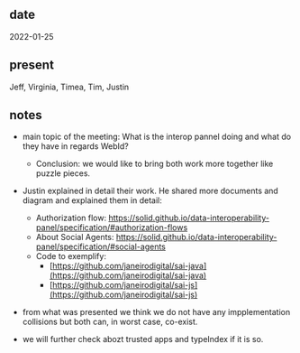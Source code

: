 ## date                                                                      
  2022-01-25                                                                
                                                                             
## present                                                                   
  Jeff, Virginia, Timea, Tim, Justin                                                      
                                                                             
## notes
 * main topic of the meeting: What is the interop pannel doing and what do they have in regards WebId?
    * Conclusion: we would like to bring both work more together like puzzle pieces. 

* Justin explained in detail their work. He shared more documents and diagram and explained them in detail:
  * Authorization flow: https://solid.github.io/data-interoperability-panel/specification/#authorization-flows
  * About Social Agents: https://solid.github.io/data-interoperability-panel/specification/#social-agents
  * Code to exemplify: 
    * [https://github.com/janeirodigital/sai-java](https://github.com/janeirodigital/sai-java)
    * [https://github.com/janeirodigital/sai-js](https://github.com/janeirodigital/sai-js)
* from what was presented we think we do not have any impplementation collisions but both can, in worst case, co-exist. 
* we will further check abozt trusted apps and typeIndex if it is so.  
